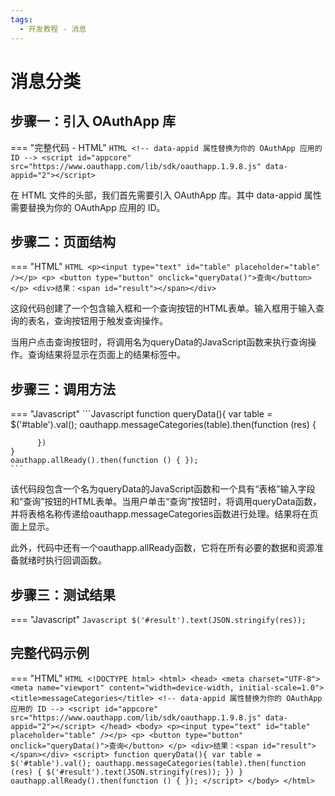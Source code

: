 ```yaml
---
tags:
  - 开发教程 - 消息
---
```


# 消息分类



## 步骤一：引入 OAuthApp 库
=== "完整代码 - HTML"
    ```HTML
    <!-- data-appid 属性替换为你的 OAuthApp 应用的 ID -->
    <script id="appcore" src="https://www.oauthapp.com/lib/sdk/oauthapp.1.9.8.js" data-appid="2"></script>
    ```

在 HTML 文件的头部，我们首先需要引入 OAuthApp 库。其中 data-appid 属性需要替换为你的 OAuthApp 应用的 ID。


## 步骤二：页面结构
=== "HTML"
    ```HTML
    <p><input type="text" id="table" placeholder="table" /></p>
    <p>
      <button type="button" onclick="queryData()">查询</button>
    </p>
    <div>结果：<span id="result"></span></div>
    ```

这段代码创建了一个包含输入框和一个查询按钮的HTML表单。输入框用于输入查询的表名，查询按钮用于触发查询操作。

当用户点击查询按钮时，将调用名为queryData的JavaScript函数来执行查询操作。查询结果将显示在页面上的结果标签中。


## 步骤三：调用方法

=== "Javascript"
    ```Javascript
    function queryData(){
      var table = $('#table').val();
        oauthapp.messageCategories(table).then(function (res) {
              
          })
    }
    oauthapp.allReady().then(function () { });
    ```

该代码段包含一个名为queryData的JavaScript函数和一个具有“表格”输入字段和“查询”按钮的HTML表单。当用户单击“查询”按钮时，将调用queryData函数，并将表格名称传递给oauthapp.messageCategories函数进行处理。结果将在页面上显示。

此外，代码中还有一个oauthapp.allReady函数，它将在所有必要的数据和资源准备就绪时执行回调函数。

## 步骤三：测试结果

=== "Javascript"
    ```Javascript
    $('#result').text(JSON.stringify(res));
    ```



## 完整代码示例

=== "HTML"
    ```HTML
    <!DOCTYPE html>
    <html>
    <head>
        <meta charset="UTF-8">
        <meta name="viewport" content="width=device-width, initial-scale=1.0">
        <title>messageCategories</title>
        <!-- data-appid 属性替换为你的 OAuthApp 应用的 ID -->
        <script id="appcore" src="https://www.oauthapp.com/lib/sdk/oauthapp.1.9.8.js" data-appid="2"></script>
    </head>
    <body>
      <p><input type="text" id="table" placeholder="table" /></p>
      <p>
        <button type="button" onclick="queryData()">查询</button>
      </p>
        <div>结果：<span id="result"></span></div>
        <script>
          function queryData(){
            var table = $('#table').val();
              oauthapp.messageCategories(table).then(function (res) {
                    $('#result').text(JSON.stringify(res));
                })
          }
            oauthapp.allReady().then(function () {
            });
        </script>
    </body>
    </html>
    ```

